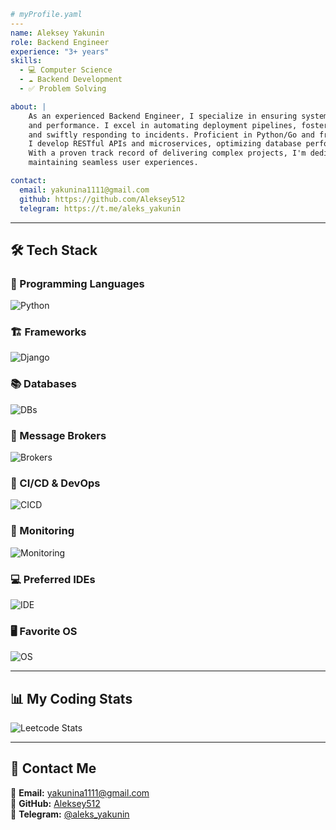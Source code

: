 ```yaml
# myProfile.yaml
---
name: Aleksey Yakunin
role: Backend Engineer
experience: "3+ years"
skills:
  - 💻 Computer Science
  - ☁️ Backend Development
  - ✅ Problem Solving

about: |
    As an experienced Backend Engineer, I specialize in ensuring system reliability, scalability, 
    and performance. I excel in automating deployment pipelines, fosteringcollaboration between teams, 
    and swiftly responding to incidents. Proficient in Python/Go and frameworks like FastAPI, 
    I develop RESTful APIs and microservices, optimizing database performance and data security. 
    With a proven track record of delivering complex projects, I'm dedicated to innovation and
    maintaining seamless user experiences.

contact:
  email: yakunina1111@gmail.com
  github: https://github.com/Aleksey512
  telegram: https://t.me/aleks_yakunin
```


---

## 🛠 Tech Stack  

### 📌 Programming Languages  
![Python](https://skillicons.dev/icons?i=py,go,bash)

### 🏗️ Frameworks  
![Django](https://skillicons.dev/icons?i=django,fastapi,flask)

### 📚 Databases
![DBs](https://skillicons.dev/icons?i=postgresql,redis,mongo,sqlite)

### 📡 Message Brokers  
![Brokers](https://skillicons.dev/icons?i=kafka,rabbitmq)

### 🔧 CI/CD & DevOps  
![CICD](https://skillicons.dev/icons?i=gitlab,githubactions,docker,kubernetes,terraform,aws)

### 👀 Monitoring
![Monitoring](https://skillicons.dev/icons?i=sentry,grafana,elasticsearch,prometheus)

### 💻 Preferred IDEs  
![IDE](https://skillicons.dev/icons?i=neovim,vim)

### 🖥️ Favorite OS  
![OS](https://skillicons.dev/icons?i=linux)

---

## 📊 My Coding Stats  

![Leetcode Stats](https://leetcard.jacoblin.cool/alyakunin)  

---

## 🔗 Contact Me  
📧 **Email:** yakunina1111@gmail.com  
🐙 **GitHub:** [Aleksey512](https://github.com/Aleksey512)  
📩 **Telegram:** [@aleks_yakunin](https://t.me/aleks_yakunin)  
